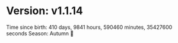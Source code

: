 # Version: v1.1.14
Time since birth: 410 days, 9841 hours, 590460 minutes, 35427600 seconds
Season: Autumn 🍁
